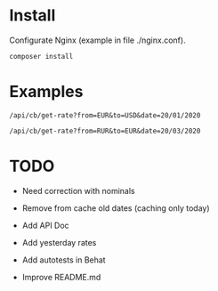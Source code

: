 # Install

Configurate Nginx (example in file ./nginx.conf).

```
composer install
```

# Examples

```
/api/cb/get-rate?from=EUR&to=USD&date=20/01/2020
```
```
/api/cb/get-rate?from=RUR&to=EUR&date=20/03/2020
```

# TODO

- Need correction with nominals

- Remove from cache old dates (caching only today)

- Add API Doc

- Add yesterday rates

- Add autotests in Behat

- Improve README.md